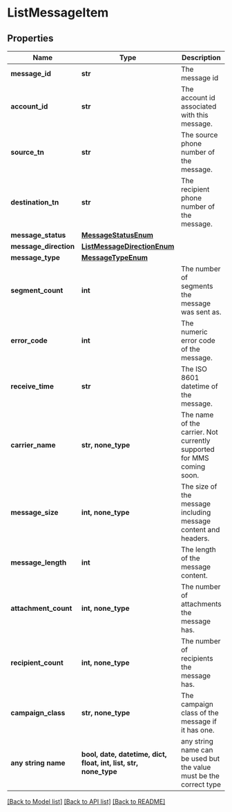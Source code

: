 # ListMessageItem


## Properties
Name | Type | Description | Notes
------------ | ------------- | ------------- | -------------
**message_id** | **str** | The message id | [optional] 
**account_id** | **str** | The account id associated with this message. | [optional] 
**source_tn** | **str** | The source phone number of the message. | [optional] 
**destination_tn** | **str** | The recipient phone number of the message. | [optional] 
**message_status** | [**MessageStatusEnum**](MessageStatusEnum.md) |  | [optional] 
**message_direction** | [**ListMessageDirectionEnum**](ListMessageDirectionEnum.md) |  | [optional] 
**message_type** | [**MessageTypeEnum**](MessageTypeEnum.md) |  | [optional] 
**segment_count** | **int** | The number of segments the message was sent as. | [optional] 
**error_code** | **int** | The numeric error code of the message. | [optional] 
**receive_time** | **str** | The ISO 8601 datetime of the message. | [optional] 
**carrier_name** | **str, none_type** | The name of the carrier. Not currently supported for MMS coming soon. | [optional] 
**message_size** | **int, none_type** | The size of the message including message content and headers. | [optional] 
**message_length** | **int** | The length of the message content. | [optional] 
**attachment_count** | **int, none_type** | The number of attachments the message has. | [optional] 
**recipient_count** | **int, none_type** | The number of recipients the message has. | [optional] 
**campaign_class** | **str, none_type** | The campaign class of the message if it has one. | [optional] 
**any string name** | **bool, date, datetime, dict, float, int, list, str, none_type** | any string name can be used but the value must be the correct type | [optional]

[[Back to Model list]](../README.md#documentation-for-models) [[Back to API list]](../README.md#documentation-for-api-endpoints) [[Back to README]](../README.md)


